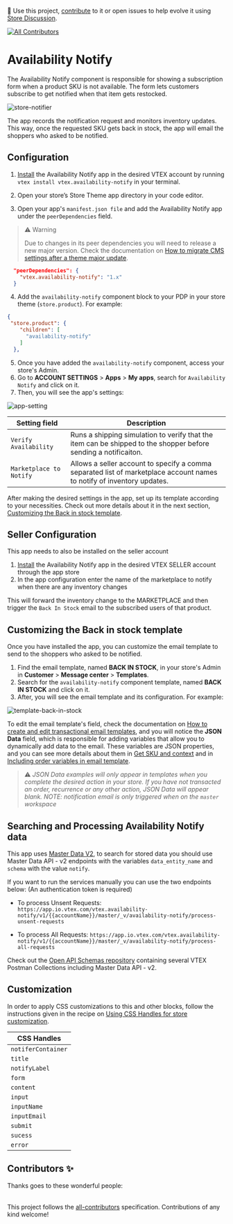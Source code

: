 📢 Use this project, [contribute](https://github.com/vtex-apps/reviews-and-ratings) to it or open issues to help evolve it using [Store Discussion](https://github.com/vtex-apps/store-discussion).

<!-- ALL-CONTRIBUTORS-BADGE:START - Do not remove or modify this section -->

[![All Contributors](https://img.shields.io/badge/all_contributors-2-orange.svg?style=flat-square)](#contributors-)

<!-- ALL-CONTRIBUTORS-BADGE:END -->

# Availability Notify

The Availability Notify component is responsible for showing a subscription form when a product SKU is not available. The form lets customers subscribe to get notified when that item gets restocked.

![store-notifier](https://user-images.githubusercontent.com/67270558/132012045-06c65073-2692-4827-b08a-7be5730b6422.png)

The app records the notification request and monitors inventory updates. This way, once the requested SKU gets back in stock, the app will email the shoppers who asked to be notified.

## Configuration

1. [Install](https://developers.vtex.com/vtex-developer-docs/docs/vtex-io-documentation-installing-an-app) the Availability Notify app in the desired VTEX account by running `vtex install vtex.availability-notify` in your terminal.

2. Open your store’s Store Theme app directory in your code editor.

3. Open your app's `manifest.json file` and add the Availability Notify app under the `peerDependencies` field.

>⚠️ Warning
>
> Due to changes in its peer dependencies you will need to release a new major version. Check the documentation on [How to migrate CMS settings after a theme major update](https://developers.vtex.com/vtex-developer-docs/docs/vtex-io-documentation-migrating-cms-settings-after-major-update).

```json
  "peerDependencies": {
    "vtex.availability-notify": "1.x"
  }
```

4. Add the `availability-notify` component block to your PDP in your store theme (`store.product`). For example:

```json
{
 "store.product": {
    "children": [
      "availability-notify"
    ]
  },

```

5. Once you have added the `availability-notify` component, access your store's Admin.
6. Go to **ACCOUNT SETTINGS** > **Apps** > **My apps**, search for `Availability Notify` and click on it.
7. Then, you will see the app's settings:

![app-setting](https://user-images.githubusercontent.com/47258865/144638028-32f060ee-9b73-4588-aa00-731afb862b1e.png)

| Setting field           | Description                                                                                                            |
|-------------------------|------------------------------------------------------------------------------------------------------------------------|
| `Verify Availability`   | Runs a shipping simulation to verify that the item can be shipped to the shopper before sending a notificaiton.        |
| `Marketplace to Notify` | Allows a seller account to specify a comma separated list of marketplace account names to notify of inventory updates. |

After making the desired settings in the app, set up its template according to your necessities. Check out more details about it in the next section, [Customizing the Back in stock template](#customizing-the-back-in-stock-template).

## Seller Configuration

This app needs to also be installed on the seller account

1. [Install](https://developers.vtex.com/vtex-developer-docs/docs/vtex-io-documentation-installing-an-app) the Availability Notify app in the desired VTEX SELLER account through the app store
2. In the app configuration enter the name of the marketplace to notify when there are any inventory changes

This will forward the inventory change to the MARKETPLACE and then trigger the `Back In Stock` email to the subscribed users of that product. 
## Customizing the Back in stock template

Once you have installed the app, you can customize the email template to send to the shoppers who asked to be notified.

1. Find the email template, named **BACK IN STOCK**, in your store's Admin in **Customer** > **Message center** > **Templates**.
2. Search for the `availability-notify` component template, named **BACK IN STOCK** and click on it.
3. After, you will see the email template and its configuration. For example:

![template-back-in-stock](https://user-images.githubusercontent.com/67270558/131547198-a4eb3f0e-5a20-4e63-9f1f-d3bb312fa621.gif)

To edit the email template's field, check the documentation on [How to create and edit transactional email templates](https://help.vtex.com/en/tracks/transactional-emails--6IkJwttMw5T84mlY9RifRP/335JZKUYgvYlGOJgvJYxRO), and you will notice the **JSON Data** field, which is responsible for adding variables that allow you to dynamically add data to the email. These variables are JSON properties, and you can see more details about them in [Get SKU and context](https://developers.vtex.com/vtex-rest-api/reference/catalog-api-sku#catalog-api-get-sku-context) and in [Including order variables in email template](https://help.vtex.com/en/tracks/transactional-emails--6IkJwttMw5T84mlY9RifRP/fLMUCPArCYB9vcTZEZ6bi).

>⚠️ *JSON Data examples will only appear in templates when you complete the desired action in your store. If you have not transacted an order, recurrence or any other action, JSON Data will appear blank.*
*NOTE: notification email is only triggered when on the `master` workspace*

## Searching and Processing Availability Notify data

This app uses [Master Data V2](https://developers.vtex.com/vtex-rest-api/reference/master-data-api-v2-overview), to search for stored data you should use Master Data API - v2 endpoints with the variables `data_entity_name` and `schema` with the value `notify`.

If you want to run the services manually you can use the two endpoints below: (An authentication token is required)

- To process Unsent Requests:
`https://app.io.vtex.com/vtex.availability-notify/v1/{{accountName}}/master/_v/availability-notify/process-unsent-requests`

- To process All Requests:
`https://app.io.vtex.com/vtex.availability-notify/v1/{{accountName}}/master/_v/availability-notify/process-all-requests`

Check out the [Open API Schemas repository](https://github.com/vtex/openapi-schemas) containing several VTEX Postman Collections including Master Data API - v2.

## Customization

In order to apply CSS customizations to this and other blocks, follow the instructions given in the recipe on [Using CSS Handles for store customization](https://vtex.io/docs/recipes/style/using-css-handles-for-store-customization).

| CSS Handles        |
|--------------------|
| `notiferContainer` |
| `title`            |
| `notifyLabel`      |
| `form`             |
| `content`          |
| `input`            |
| `inputName`        |
| `inputEmail`       |
| `submit`           |
| `sucess`           |
| `error`            |

## Contributors ✨

Thanks goes to these wonderful people:

<!-- ALL-CONTRIBUTORS-LIST:START - Do not remove or modify this section -->
<!-- prettier-ignore-start -->
<!-- markdownlint-disable -->
<table>
  <tr>
  </tr>
</table>

<!-- markdownlint-enable -->
<!-- prettier-ignore-end -->

<!-- ALL-CONTRIBUTORS-LIST:END -->

This project follows the [all-contributors](https://github.com/all-contributors/all-contributors) specification. Contributions of any kind welcome!

<!-- DOCS-IGNORE:end -->
